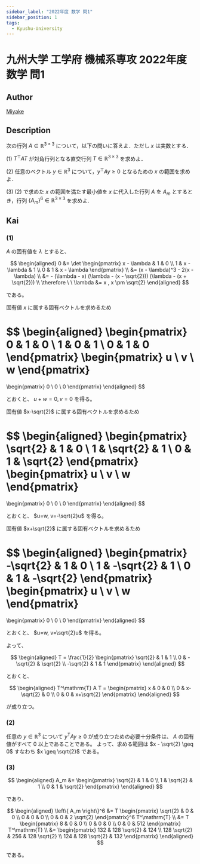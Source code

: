 ```yaml
---
sidebar_label: "2022年度 数学 問1"
sidebar_position: 1
tags:
  - Kyushu-University
---
```

# 九州大学 工学府 機械系専攻 2022年度 数学 問1

## **Author**
[Miyake](https://miyake.github.io/exams/index.html)

## **Description**
次の行列 $A \in \mathbb{R}^{3 \times 3}$ について，以下の問いに答えよ．ただし $x$ は実数とする．

(1) $T^{\top} A T$ が対角行列となる直交行列 $T \in \mathbb{R}^{3 \times 3}$ を求めよ．

(2) 任意のベクトル $y \in \mathbb{R}^3$ について，$y^{\top} A y \ge 0$ となるための $x$ の範囲を求めよ．

(3) (2) で求めた $x$ の範囲を満たす最小値を $x$ に代入した行列 $A$ を $A_m$ とするとき，行列 $\{A_m\}^6 \in \mathbb{R}^{3 \times 3}$ を求めよ.

## **Kai**
### (1)
$A$ の固有値を $\lambda$ とすると、

$$
\begin{aligned}
0
&= \det \begin{pmatrix}
x - \lambda & 1 & 0 \\ 1 & x - \lambda & 1 \\ 0 & 1 & x - \lambda
\end{pmatrix}
\\
&= (x - \lambda)^3 - 2(x - \lambda)
\\
&= - (\lambda - x) (\lambda - (x - \sqrt{2})) (\lambda - (x + \sqrt{2}))
\\
\therefore \ \ 
\lambda &= x , x \pm \sqrt{2}
\end{aligned}
$$

である。

固有値 $x$ に属する固有ベクトルを求めるため

$$
\begin{aligned}
\begin{pmatrix} 0 & 1 & 0 \\ 1 & 0 & 1 \\ 0 & 1 & 0 \end{pmatrix}
\begin{pmatrix} u \\ v \\ w \end{pmatrix}
=
\begin{pmatrix} 0 \\ 0 \\ 0 \end{pmatrix}
\end{aligned}
$$

とおくと、 $u+w=0, v=0$ を得る。

固有値 $x-\sqrt{2}$ に属する固有ベクトルを求めるため

$$
\begin{aligned}
\begin{pmatrix}
\sqrt{2} & 1 & 0 \\ 1 & \sqrt{2} & 1 \\ 0 & 1 & \sqrt{2}
\end{pmatrix}
\begin{pmatrix} u \\ v \\ w \end{pmatrix}
=
\begin{pmatrix} 0 \\ 0 \\ 0 \end{pmatrix}
\end{aligned}
$$

とおくと、 $u=w, v=-\sqrt{2}u$ を得る。

固有値 $x+\sqrt{2}$ に属する固有ベクトルを求めるため

$$
\begin{aligned}
\begin{pmatrix}
-\sqrt{2} & 1 & 0 \\ 1 & -\sqrt{2} & 1 \\ 0 & 1 & -\sqrt{2}
\end{pmatrix}
\begin{pmatrix} u \\ v \\ w \end{pmatrix}
=
\begin{pmatrix} 0 \\ 0 \\ 0 \end{pmatrix}
\end{aligned}
$$

とおくと、 $u=w, v=\sqrt{2}u$ を得る。

よって、

$$
\begin{aligned}
T = \frac{1}{2}
\begin{pmatrix}
\sqrt{2} & 1 & 1 \\ 0 & -\sqrt{2} & \sqrt{2} \\ -\sqrt{2} & 1 & 1
\end{pmatrix}
\end{aligned}
$$

とおくと、

$$
\begin{aligned}
T^\mathrm{T} A T =
\begin{pmatrix}
x & 0 & 0 \\ 0 & x-\sqrt{2} & 0 \\ 0 & 0 & x+\sqrt{2}
\end{pmatrix}
\end{aligned}
$$

が成り立つ。

### (2)
任意の $y \in \mathbb{R}^3$ について $y^\mathrm{T} A y \geq 0$
が成り立つための必要十分条件は、
$A$ の固有値がすべて $0$ 以上であることである。
よって、求める範囲は $x - \sqrt{2} \geq 0$ すなわち
$x \geq \sqrt{2}$ である。

### (3)

$$
  \begin{aligned}
  A_m &= \begin{pmatrix}
  \sqrt{2} & 1 & 0 \\ 1 & \sqrt{2} & 1 \\ 0 & 1 & \sqrt{2}
  \end{pmatrix}
  \end{aligned}
$$

であり、

$$
  \begin{aligned}
  \left\{ A_m \right\}^6
  &= T \begin{pmatrix}
  \sqrt{2} & 0 & 0 \\ 0 & 0 & 0 \\ 0 & 0 & 2 \sqrt{2}
  \end{pmatrix}^6 T^\mathrm{T}
  \\
  &= T \begin{pmatrix}
  8 & 0 & 0 \\ 0 & 0 & 0 \\ 0 & 0 & 512
  \end{pmatrix} T^\mathrm{T}
  \\
  &= \begin{pmatrix}
  132 & 128 \sqrt{2} & 124 \\
  128 \sqrt{2} & 256 & 128 \sqrt{2} \\
  124 & 128 \sqrt{2} & 132
  \end{pmatrix}
  \end{aligned}
$$

である。
